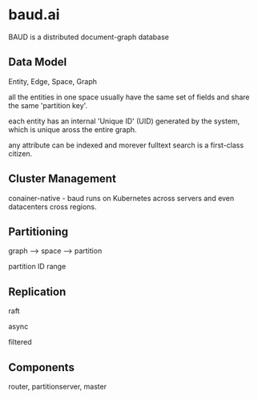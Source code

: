 # baud.ai

BAUD is a distributed document-graph database


## Data Model

Entity, Edge, Space, Graph

all the entities in one space usually have the same set of fields and share the same 'partition key'. 

each entity has an internal 'Unique ID' (UID) generated by the system, which is unique aross the entire graph. 

any attribute can be indexed and morever fulltext search is a first-class citizen. 

## Cluster Management

conainer-native - baud runs on Kubernetes across servers and even datacenters cross regions. 

## Partitioning

graph --> space --> partition

partition ID range

## Replication

raft

async

filtered

## Components

router, partitionserver, master



